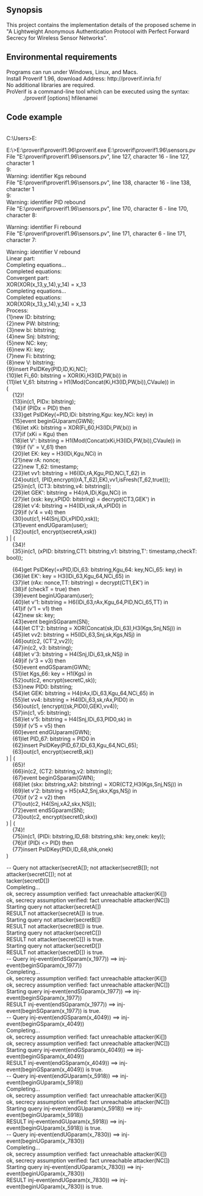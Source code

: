 ## Synopsis

<p>This project contains the implementation details of the proposed scheme in &quot;A Lightweight Anonymous Authentication Protocol with Perfect Forward Secrecy for Wireless Sensor Networks&quot;.</p>

## Environmental requirements

<p>Programs can run under Windows, Linux, and Macs.&nbsp;<br />
Install Proverif 1.96, download Address: http://proverif.inria.fr/<br />
No additional libraries are required.&nbsp;<br />
ProVerif is a command-line tool which can be executed using the syntax:<br />
&nbsp; &nbsp; &nbsp; &nbsp; &nbsp; &nbsp;./proverif [options] hfilenamei</p>

## Code example

<p><br />
C:\Users&gt;E:</p>

<p>E:\&gt;E:\proverif\proverif1.96\proverif.exe E:\proverif\proverif1.96\sensors.pv<br />
File &quot;E:\proverif\proverif1.96\sensors.pv&quot;, line 127, character 16 - line 127, character 1<br />
9:<br />
Warning: identifier Kgs rebound<br />
File &quot;E:\proverif\proverif1.96\sensors.pv&quot;, line 138, character 16 - line 138, character 1<br />
9:<br />
Warning: identifier PID rebound<br />
File &quot;E:\proverif\proverif1.96\sensors.pv&quot;, line 170, character 6 - line 170, character 8:</p>

<p>Warning: identifier Fi rebound<br />
File &quot;E:\proverif\proverif1.96\sensors.pv&quot;, line 171, character 6 - line 171, character 7:</p>

<p>Warning: identifier V rebound<br />
Linear part:<br />
Completing equations...<br />
Completed equations:<br />
Convergent part:<br />
XOR(XOR(x_13,y_14),y_14) = x_13<br />
Completing equations...<br />
Completed equations:<br />
XOR(XOR(x_13,y_14),y_14) = x_13<br />
Process:<br />
{1}new ID: bitstring;<br />
{2}new PW: bitstring;<br />
{3}new bi: bitstring;<br />
{4}new Snj: bitstring;<br />
{5}new NC: key;<br />
{6}new Ki: key;<br />
{7}new Fi: bitstring;<br />
{8}new V: bitstring;<br />
{9}insert PsIDKey(PID,ID,Ki,NC);<br />
{10}let Fi_60: bitstring = XOR(Ki,H3(ID,PW,bi)) in<br />
{11}let V_61: bitstring = H1(Mod(Concat(Ki,H3(ID,PW,bi)),CVaule)) in<br />
(<br />
&nbsp; &nbsp; {12}!<br />
&nbsp; &nbsp; {13}in(c1, PIDx: bitstring);<br />
&nbsp; &nbsp; {14}if (PIDx = PID) then<br />
&nbsp; &nbsp; {33}get PsIDKey(=PID,IDi: bitstring,Kgu: key,NCi: key) in<br />
&nbsp; &nbsp; {15}event beginGUparam(GWN);<br />
&nbsp; &nbsp; {16}let xKi: bitstring = XOR(Fi_60,H3(IDi,PW,bi)) in<br />
&nbsp; &nbsp; {17}if (xKi = Kgu) then<br />
&nbsp; &nbsp; {18}let V&#39;: bitstring = H1(Mod(Concat(xKi,H3(IDi,PW,bi)),CVaule)) in<br />
&nbsp; &nbsp; {19}if (V&#39; = V_61) then<br />
&nbsp; &nbsp; {20}let EK: key = H3(IDi,Kgu,NCi) in<br />
&nbsp; &nbsp; {21}new rA: nonce;<br />
&nbsp; &nbsp; {22}new T_62: timestamp;<br />
&nbsp; &nbsp; {23}let vv1: bitstring = H6(IDi,rA,Kgu,PID,NCi,T_62) in<br />
&nbsp; &nbsp; {24}out(c1, (PID,encrypt((rA,T_62),EK),vv1,isFresh(T_62,true)));<br />
&nbsp; &nbsp; {25}in(c1, (CT3: bitstring,v4: bitstring));<br />
&nbsp; &nbsp; {26}let GEK&#39;: bitstring = H4(rA,IDi,Kgu,NCi) in<br />
&nbsp; &nbsp; {27}let (xsk: key,xPID0: bitstring) = decrypt(CT3,GEK&#39;) in<br />
&nbsp; &nbsp; {28}let v&#39;4: bitstring = H4(IDi,xsk,rA,xPID0) in<br />
&nbsp; &nbsp; {29}if (v&#39;4 = v4) then<br />
&nbsp; &nbsp; {30}out(c1, H4(Snj,IDi,xPID0,xsk));<br />
&nbsp; &nbsp; {31}event endUGparam(user);<br />
&nbsp; &nbsp; {32}out(c1, encrypt(secretA,xsk))<br />
) | (<br />
&nbsp; &nbsp; {34}!<br />
&nbsp; &nbsp; {35}in(c1, (xPID: bitstring,CT1: bitstring,v1: bitstring,T&#39;: timestamp,checkT: bool));</p>

<p>&nbsp; &nbsp; {64}get PsIDKey(=xPID,IDi_63: bitstring,Kgu_64: key,NCi_65: key) in<br />
&nbsp; &nbsp; {36}let EK&#39;: key = H3(IDi_63,Kgu_64,NCi_65) in<br />
&nbsp; &nbsp; {37}let (rAx: nonce,TT: bitstring) = decrypt(CT1,EK&#39;) in<br />
&nbsp; &nbsp; {38}if (checkT = true) then<br />
&nbsp; &nbsp; {39}event beginUGparam(user);<br />
&nbsp; &nbsp; {40}let v&#39;1: bitstring = H6(IDi_63,rAx,Kgu_64,PID,NCi_65,TT) in<br />
&nbsp; &nbsp; {41}if (v&#39;1 = v1) then<br />
&nbsp; &nbsp; {42}new sk: key;<br />
&nbsp; &nbsp; {43}event beginSGparam(SN);<br />
&nbsp; &nbsp; {44}let CT&#39;2: bitstring = XOR(Concat(sk,IDi_63),H3(Kgs,Snj,NSj)) in<br />
&nbsp; &nbsp; {45}let vv2: bitstring = H5(IDi_63,Snj,sk,Kgs,NSj) in<br />
&nbsp; &nbsp; {46}out(c2, (CT&#39;2,vv2));<br />
&nbsp; &nbsp; {47}in(c2, v3: bitstring);<br />
&nbsp; &nbsp; {48}let v&#39;3: bitstring = H4(Snj,IDi_63,sk,NSj) in<br />
&nbsp; &nbsp; {49}if (v&#39;3 = v3) then<br />
&nbsp; &nbsp; {50}event endGSparam(GWN);<br />
&nbsp; &nbsp; {51}let Kgs_66: key = H1(Kgs) in<br />
&nbsp; &nbsp; {52}out(c2, encrypt(secretC,sk));<br />
&nbsp; &nbsp; {53}new PID0: bitstring;<br />
&nbsp; &nbsp; {54}let GEK: bitstring = H4(rAx,IDi_63,Kgu_64,NCi_65) in<br />
&nbsp; &nbsp; {55}let vv4: bitstring = H4(IDi_63,sk,rAx,PID0) in<br />
&nbsp; &nbsp; {56}out(c1, (encrypt((sk,PID0),GEK),vv4));<br />
&nbsp; &nbsp; {57}in(c1, v5: bitstring);<br />
&nbsp; &nbsp; {58}let v&#39;5: bitstring = H4(Snj,IDi_63,PID0,sk) in<br />
&nbsp; &nbsp; {59}if (v&#39;5 = v5) then<br />
&nbsp; &nbsp; {60}event endGUparam(GWN);<br />
&nbsp; &nbsp; {61}let PID_67: bitstring = PID0 in<br />
&nbsp; &nbsp; {62}insert PsIDKey(PID_67,IDi_63,Kgu_64,NCi_65);<br />
&nbsp; &nbsp; {63}out(c1, encrypt(secretB,sk))<br />
) | (<br />
&nbsp; &nbsp; {65}!<br />
&nbsp; &nbsp; {66}in(c2, (CT2: bitstring,v2: bitstring));<br />
&nbsp; &nbsp; {67}event beginGSparam(GWN);<br />
&nbsp; &nbsp; {68}let (skx: bitstring,xA2: bitstring) = XOR(CT2,H3(Kgs,Snj,NSj)) in<br />
&nbsp; &nbsp; {69}let v&#39;2: bitstring = H5(xA2,Snj,skx,Kgs,NSj) in<br />
&nbsp; &nbsp; {70}if (v&#39;2 = v2) then<br />
&nbsp; &nbsp; {71}out(c2, H4(Snj,xA2,skx,NSj));<br />
&nbsp; &nbsp; {72}event endSGparam(SN);<br />
&nbsp; &nbsp; {73}out(c2, encrypt(secretD,skx))<br />
) | (<br />
&nbsp; &nbsp; {74}!<br />
&nbsp; &nbsp; {75}in(c1, (PIDi: bitstring,ID_68: bitstring,shk: key,onek: key));<br />
&nbsp; &nbsp; {76}if (PIDi &lt;&gt; PID) then<br />
&nbsp; &nbsp; {77}insert PsIDKey(PIDi,ID_68,shk,onek)<br />
)</p>

<p>-- Query not attacker(secretA[]); not attacker(secretB[]); not attacker(secretC[]); not at<br />
tacker(secretD[])<br />
Completing...<br />
ok, secrecy assumption verified: fact unreachable attacker(Ki[])<br />
ok, secrecy assumption verified: fact unreachable attacker(NC[])<br />
Starting query not attacker(secretA[])<br />
RESULT not attacker(secretA[]) is true.<br />
Starting query not attacker(secretB[])<br />
RESULT not attacker(secretB[]) is true.<br />
Starting query not attacker(secretC[])<br />
RESULT not attacker(secretC[]) is true.<br />
Starting query not attacker(secretD[])<br />
RESULT not attacker(secretD[]) is true.<br />
-- Query inj-event(endSGparam(x_1977)) ==&gt; inj-event(beginSGparam(x_1977))<br />
Completing...<br />
ok, secrecy assumption verified: fact unreachable attacker(Ki[])<br />
ok, secrecy assumption verified: fact unreachable attacker(NC[])<br />
Starting query inj-event(endSGparam(x_1977)) ==&gt; inj-event(beginSGparam(x_1977))<br />
RESULT inj-event(endSGparam(x_1977)) ==&gt; inj-event(beginSGparam(x_1977)) is true.<br />
-- Query inj-event(endGSparam(x_4049)) ==&gt; inj-event(beginGSparam(x_4049))<br />
Completing...<br />
ok, secrecy assumption verified: fact unreachable attacker(Ki[])<br />
ok, secrecy assumption verified: fact unreachable attacker(NC[])<br />
Starting query inj-event(endGSparam(x_4049)) ==&gt; inj-event(beginGSparam(x_4049))<br />
RESULT inj-event(endGSparam(x_4049)) ==&gt; inj-event(beginGSparam(x_4049)) is true.<br />
-- Query inj-event(endGUparam(x_5918)) ==&gt; inj-event(beginGUparam(x_5918))<br />
Completing...<br />
ok, secrecy assumption verified: fact unreachable attacker(Ki[])<br />
ok, secrecy assumption verified: fact unreachable attacker(NC[])<br />
Starting query inj-event(endGUparam(x_5918)) ==&gt; inj-event(beginGUparam(x_5918))<br />
RESULT inj-event(endGUparam(x_5918)) ==&gt; inj-event(beginGUparam(x_5918)) is true.<br />
-- Query inj-event(endUGparam(x_7830)) ==&gt; inj-event(beginUGparam(x_7830))<br />
Completing...<br />
ok, secrecy assumption verified: fact unreachable attacker(Ki[])<br />
ok, secrecy assumption verified: fact unreachable attacker(NC[])<br />
Starting query inj-event(endUGparam(x_7830)) ==&gt; inj-event(beginUGparam(x_7830))<br />
RESULT inj-event(endUGparam(x_7830)) ==&gt; inj-event(beginUGparam(x_7830)) is true.</p>
